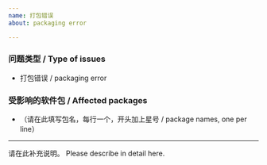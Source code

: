 ```yaml
---
name: 打包错误
about: packaging error

---
```


### 问题类型 / Type of issues

* 打包错误 / packaging error

### 受影响的软件包 / Affected packages

* （请在此填写包名，每行一个，开头加上星号 / package names, one per line）

----

请在此补充说明。
Please describe in detail here.
